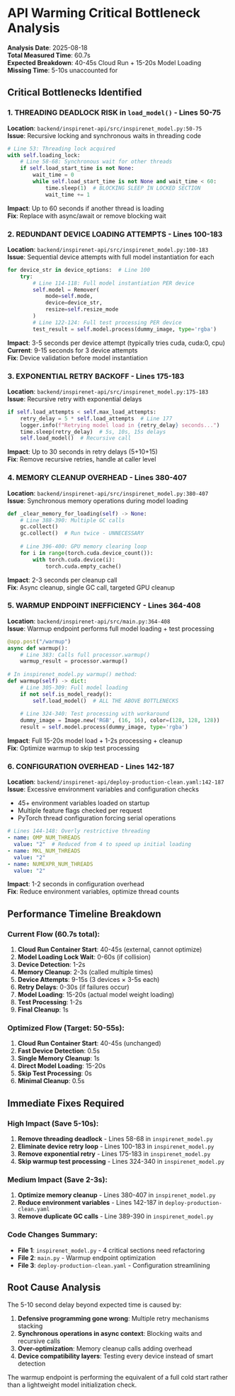 # API Warming Critical Bottleneck Analysis

**Analysis Date**: 2025-08-18  
**Total Measured Time**: 60.7s  
**Expected Breakdown**: 40-45s Cloud Run + 15-20s Model Loading  
**Missing Time**: 5-10s unaccounted for

## Critical Bottlenecks Identified

### 1. **THREADING DEADLOCK RISK in `load_model()` - Lines 50-75**
**Location**: `backend/inspirenet-api/src/inspirenet_model.py:50-75`  
**Issue**: Recursive locking and synchronous waits in threading code
```python
# Line 53: Threading lock acquired
with self.loading_lock:
    # Line 58-68: Synchronous wait for other threads
    if self.load_start_time is not None:
        wait_time = 0
        while self.load_start_time is not None and wait_time < 60:
            time.sleep(1)  # BLOCKING SLEEP IN LOCKED SECTION
            wait_time += 1
```
**Impact**: Up to 60 seconds if another thread is loading  
**Fix**: Replace with async/await or remove blocking wait

### 2. **REDUNDANT DEVICE LOADING ATTEMPTS - Lines 100-183**
**Location**: `backend/inspirenet-api/src/inspirenet_model.py:100-183`  
**Issue**: Sequential device attempts with full model instantiation for each
```python
for device_str in device_options:  # Line 100
    try:
        # Line 114-118: Full model instantiation PER device
        self.model = Remover(
            mode=self.mode,
            device=device_str,
            resize=self.resize_mode
        )
        # Line 122-124: Full test processing PER device
        test_result = self.model.process(dummy_image, type='rgba')
```
**Impact**: 3-5 seconds per device attempt (typically tries cuda, cuda:0, cpu)  
**Current**: 9-15 seconds for 3 device attempts  
**Fix**: Device validation before model instantiation

### 3. **EXPONENTIAL RETRY BACKOFF - Lines 175-183**
**Location**: `backend/inspirenet-api/src/inspirenet_model.py:175-183`  
**Issue**: Recursive retry with exponential delays
```python
if self.load_attempts < self.max_load_attempts:
    retry_delay = 5 * self.load_attempts  # Line 177
    logger.info(f"Retrying model load in {retry_delay} seconds...")
    time.sleep(retry_delay)  # 5s, 10s, 15s delays
    self.load_model()  # Recursive call
```
**Impact**: Up to 30 seconds in retry delays (5+10+15)  
**Fix**: Remove recursive retries, handle at caller level

### 4. **MEMORY CLEANUP OVERHEAD - Lines 380-407**
**Location**: `backend/inspirenet-api/src/inspirenet_model.py:380-407`  
**Issue**: Synchronous memory operations during model loading
```python
def _clear_memory_for_loading(self) -> None:
    # Line 388-390: Multiple GC calls
    gc.collect()
    gc.collect()  # Run twice - UNNECESSARY
    
    # Line 396-400: GPU memory clearing loop
    for i in range(torch.cuda.device_count()):
        with torch.cuda.device(i):
            torch.cuda.empty_cache()
```
**Impact**: 2-3 seconds per cleanup call  
**Fix**: Async cleanup, single GC call, targeted GPU cleanup

### 5. **WARMUP ENDPOINT INEFFICIENCY - Lines 364-408**
**Location**: `backend/inspirenet-api/src/main.py:364-408`  
**Issue**: Warmup endpoint performs full model loading + test processing
```python
@app.post("/warmup")
async def warmup():
    # Line 383: Calls full processor.warmup()
    warmup_result = processor.warmup()
    
# In inspirenet_model.py warmup() method:
def warmup(self) -> dict:
    # Line 305-309: Full model loading
    if not self.is_model_ready():
        self.load_model()  # ALL THE ABOVE BOTTLENECKS
    
    # Line 324-340: Test processing with workaround
    dummy_image = Image.new('RGB', (16, 16), color=(128, 128, 128))
    result = self.model.process(dummy_image, type='rgba')
```
**Impact**: Full 15-20s model load + 1-2s processing + cleanup  
**Fix**: Optimize warmup to skip test processing

### 6. **CONFIGURATION OVERHEAD - Lines 142-187**
**Location**: `backend/inspirenet-api/deploy-production-clean.yaml:142-187`  
**Issue**: Excessive environment variables and configuration checks
- 45+ environment variables loaded on startup
- Multiple feature flags checked per request
- PyTorch thread configuration forcing serial operations
```yaml
# Lines 144-148: Overly restrictive threading
- name: OMP_NUM_THREADS
  value: "2"  # Reduced from 4 to speed up initial loading
- name: MKL_NUM_THREADS
  value: "2"
- name: NUMEXPR_NUM_THREADS
  value: "2"
```
**Impact**: 1-2 seconds in configuration overhead  
**Fix**: Reduce environment variables, optimize thread counts

## Performance Timeline Breakdown

### Current Flow (60.7s total):
1. **Cloud Run Container Start**: 40-45s (external, cannot optimize)
2. **Model Loading Lock Wait**: 0-60s (if collision)
3. **Device Detection**: 1-2s
4. **Memory Cleanup**: 2-3s (called multiple times)
5. **Device Attempts**: 9-15s (3 devices × 3-5s each)
6. **Retry Delays**: 0-30s (if failures occur)
7. **Model Loading**: 15-20s (actual model weight loading)
8. **Test Processing**: 1-2s
9. **Final Cleanup**: 1s

### Optimized Flow (Target: 50-55s):
1. **Cloud Run Container Start**: 40-45s (unchanged)
2. **Fast Device Detection**: 0.5s
3. **Single Memory Cleanup**: 1s
4. **Direct Model Loading**: 15-20s
5. **Skip Test Processing**: 0s
6. **Minimal Cleanup**: 0.5s

## Immediate Fixes Required

### High Impact (Save 5-10s):
1. **Remove threading deadlock** - Lines 58-68 in `inspirenet_model.py`
2. **Eliminate device retry loop** - Lines 100-183 in `inspirenet_model.py`
3. **Remove exponential retry** - Lines 175-183 in `inspirenet_model.py`
4. **Skip warmup test processing** - Lines 324-340 in `inspirenet_model.py`

### Medium Impact (Save 2-3s):
1. **Optimize memory cleanup** - Lines 380-407 in `inspirenet_model.py`
2. **Reduce environment variables** - Lines 142-187 in `deploy-production-clean.yaml`
3. **Remove duplicate GC calls** - Line 389-390 in `inspirenet_model.py`

### Code Changes Summary:
- **File 1**: `inspirenet_model.py` - 4 critical sections need refactoring
- **File 2**: `main.py` - Warmup endpoint optimization
- **File 3**: `deploy-production-clean.yaml` - Configuration streamlining

## Root Cause Analysis

The 5-10 second delay beyond expected time is caused by:
1. **Defensive programming gone wrong**: Multiple retry mechanisms stacking
2. **Synchronous operations in async context**: Blocking waits and recursive calls
3. **Over-optimization**: Memory cleanup calls adding overhead
4. **Device compatibility layers**: Testing every device instead of smart detection

The warmup endpoint is performing the equivalent of a full cold start rather than a lightweight model initialization check.